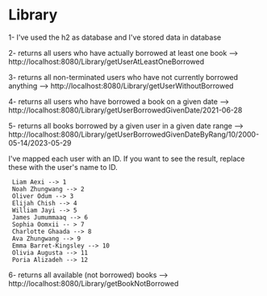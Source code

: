 # Library
1- I've used the h2 as database and I've stored data in database

2- returns all users who have actually borrowed at least one book --> http://localhost:8080/Library/getUserAtLeastOneBorrowed

3- returns all non-terminated users who have not currently borrowed anything --> http://localhost:8080/Library/getUserWithoutBorrowed

4- returns all users who have borrowed a book on a given date --> http://localhost:8080/Library/getUserBorrowedGivenDate/2021-06-28

5- returns all books borrowed by a given user in a given date range --> http://localhost:8080/Library/getUserBorrowedGivenDateByRang/10/2000-05-14/2023-05-29

   I've mapped each user with an ID. If you want to see the result, replace these with the user's name to ID.
   
     Liam Aexi --> 1
     Noah Zhungwang --> 2
     Oliver Odum --> 3
     Elijah Chish --> 4
     William Jayi --> 5
     James Jumummaaq --> 6
     Sophia Oomxii -- > 7
     Charlotte Ghaada --> 8
     Ava Zhungwang --> 9
     Emma Barret-Kingsley --> 10
     Olivia Augusta --> 11 
     Poria Alizadeh --> 12
     
6- returns all available (not borrowed) books --> http://localhost:8080/Library/getBookNotBorrowed     
  

   
